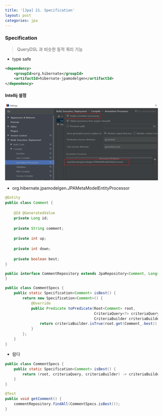 ```yaml
---
title: '[Jpa] 21. Specification'
layout: post
categories: jpa
---
```


### Specification
> QueryDSL 과 비슷한 동적 쿼리 기능

- type safe

```xml
<dependency>
    <groupId>org.hibernate</groupId>
    <artifactId>hibernate-jpamodelgen</artifactId>
</dependency>
```

#### Intellij 설정
![intellij setting](/asset/image/jpa/2018052101.png)
- org.hibernate.jpamodelgen.JPAMetaModelEntityProcessor

```java
@Entity
public class Comment {

    @Id @GeneratedValue
    private Long id;

    private String comment;

    private int up;

    private int down;

    private boolean best;
}
```

```java
public interface CommentRepository extends JpaRepository<Comment, Long>, JpaSpecificationExecutor<Comment> {
}
```

```java
public class CommentSpecs {
    public static Specification<Comment> isBest() {
        return new Specification<Comment>() {
            @Override
            public Predicate toPredicate(Root<Comment> root,
                                         CriteriaQuery<?> criteriaQuery,
                                         CriteriaBuilder criteriaBuilder) {
                return criteriaBuilder.isTrue(root.get(Comment_.best));
            }
        };
    }
}
```

- 람다
```java
public class CommentSpecs {
    public static Specification<Comment> isBest() {
        return (root, criteriaQuery, criteriaBuilder) -> criteriaBuilder.isTrue(root.get(Comment_.best));
    }
}
```

```java
@Test
public void getComment() {
    commentRepository.findAll(CommentSpecs.isBest());
}
```